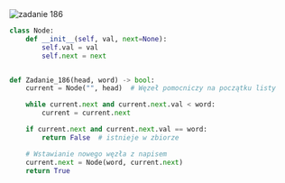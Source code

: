 <picture>
  <source srcset="../../srt/zbior_zadan/186.png" media="(prefers-color-scheme: light)">
  <source srcset="../../srt/zbior_zadan/black_186.png" media="(prefers-color-scheme: dark)">
  <img src="../../srt/zbior_zadan/black_186.png" alt="zadanie 186">
</picture>

```python
class Node:
    def __init__(self, val, next=None):
        self.val = val
        self.next = next


def Zadanie_186(head, word) -> bool:
    current = Node("", head)  # Węzeł pomocniczy na początku listy

    while current.next and current.next.val < word:
        current = current.next

    if current.next and current.next.val == word:
        return False  # istnieje w zbiorze

    # Wstawianie nowego węzła z napisem
    current.next = Node(word, current.next)
    return True
```

